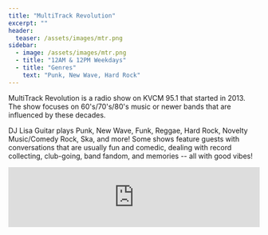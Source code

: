 ```yaml
---
title: "MultiTrack Revolution"
excerpt: ""
header:
  teaser: /assets/images/mtr.png
sidebar:
  - image: /assets/images/mtr.png
  - title: "12AM & 12PM Weekdays"
  - title: "Genres"
    text: "Punk, New Wave, Hard Rock"
---
```


MultiTrack Revolution is a radio show on KVCM 95.1 that started in 2013. The show focuses on 60's/70's/80's music or newer bands that are influenced by these decades.

DJ Lisa Guitar plays Punk, New Wave, Funk, Reggae, Hard Rock, Novelty Music/Comedy Rock, Ska, and more! Some shows feature guests with conversations that are usually fun and comedic, dealing with record collecting, club-going, band fandom, and memories -- all with good vibes!

<iframe width="100%" height="120" src="https://www.mixcloud.com/widget/iframe/?hide_cover=1&feed=%2FMultiTrackRevolution%2F" frameborder="0" ></iframe>
